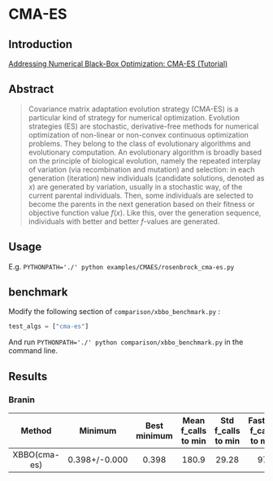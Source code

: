 # CMA-ES


## Introduction

[Addressing Numerical Black-Box Optimization:
CMA-ES (Tutorial)](http://www.cmap.polytechnique.fr/~nikolaus.hansen/lion2012tutorial.pdf)

## Abstract

> Covariance matrix adaptation evolution strategy (CMA-ES) is a particular kind of strategy for numerical optimization. Evolution strategies (ES) are stochastic, derivative-free methods for numerical optimization of non-linear or non-convex continuous optimization problems. They belong to the class of evolutionary algorithms and evolutionary computation. An evolutionary algorithm is broadly based on the principle of biological evolution, namely the repeated interplay of variation (via recombination and mutation) and selection: in each generation (iteration) new individuals (candidate solutions, denoted as $x$) are generated by variation, usually in a stochastic way, of the current parental individuals. Then, some individuals are selected to become the parents in the next generation based on their fitness or objective function value $f(x)$. Like this, over the generation sequence, individuals with better and better $f$-values are generated.

## Usage

E.g. `PYTHONPATH='./' python examples/CMAES/rosenbrock_cma-es.py`


## benchmark

Modify the following section of `comparison/xbbo_benchmark.py` :

```python
test_algs = ["cma-es"]
```
And run `PYTHONPATH='./' python comparison/xbbo_benchmark.py` in the command line.

## Results


### Branin

|    Method    |    Minimum    | Best minimum | Mean f_calls to min | Std f_calls to min | Fastest f_calls to min |
| :--------: | :-----------: | :----------: | :-----------------: | :----------------: | :--------------------: |
| XBBO(cma-es) | 0.398+/-0.000 |    0.398     |        180.9        |       29.28        |           97           |